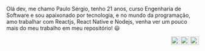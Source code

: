 Olá dev, me chamo Paulo Sérgio, tenho 21 anos, curso Engenharia de Software e sou apaixonado por tecnologia, e no mundo da programação, amo trabalhar com Reactjs, React Native e Nodejs, venha ver um pouco mais do meu trabalho em meu repositório! :smiley:

<!--
**PauloSanches12/PauloSanches12** is a ✨ _special_ ✨ repository because its `README.md` (this file) appears on your GitHub profile.

Here are some ideas to get you started:

- 🔭 I’m currently working on ...
- 🌱 I’m currently learning ...
- 👯 I’m looking to collaborate on ...
- 🤔 I’m looking for help with ...
- 💬 Ask me about ...
- 📫 How to reach me: ...
- 😄 Pronouns: ...
- ⚡ Fun fact: ...
-->
<a target="_blank" href="https://www.linkedin.com/in/paulo-s%C3%A9rgio-21aa631a3/">
  <img align="right" alt="LinkdeIN" width="22px" src="https://cdn.jsdelivr.net/npm/simple-icons@v3/icons/linkedin.svg" />
</a>
<a target="_blank" href="https://api.whatsapp.com/send?phone=5563999150534">
  <img align="right" alt="Whatsapp" width="22px" src="https://cdn.jsdelivr.net/npm/simple-icons@v3/icons/whatsapp.svg" />
</a>
<a target="_blank" href="mailto:ps350557@gmail.com">
  <img align="right" alt="Gmail" width="22px" src="https://cdn.jsdelivr.net/npm/simple-icons@v3/icons/gmail.svg" />
</a>
